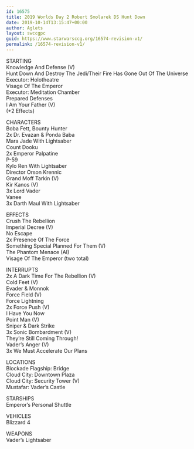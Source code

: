 ```yaml
---
id: 16575
title: 2019 Worlds Day 2 Robert Smolarek DS Hunt Down
date: 2019-10-14T13:15:47+00:00
author: Aglets
layout: swccgpc
guid: https://www.starwarsccg.org/16574-revision-v1/
permalink: /16574-revision-v1/
---
```

STARTING  
Knowledge And Defense (V)  
Hunt Down And Destroy The Jedi/Their Fire Has Gone Out Of The Universe  
Executor: Holotheatre  
Visage Of The Emperor  
Executor: Meditation Chamber  
Prepared Defenses  
I Am Your Father (V)  
(+2 Effects)

CHARACTERS  
Boba Fett, Bounty Hunter  
2x Dr. Evazan & Ponda Baba  
Mara Jade With Lightsaber  
Count Dooku  
2x Emperor Palpatine  
P-59  
Kylo Ren With Lightsaber  
Director Orson Krennic  
Grand Moff Tarkin (V)  
Kir Kanos (V)  
3x Lord Vader  
Vanee  
3x Darth Maul With Lightsaber

EFFECTS  
Crush The Rebellion  
Imperial Decree (V)  
No Escape  
2x Presence Of The Force  
Something Special Planned For Them (V)  
The Phantom Menace (AI)  
Visage Of The Emperor (two total)

INTERRUPTS  
2x A Dark Time For The Rebellion (V)  
Cold Feet (V)  
Evader & Monnok  
Force Field (V)  
Force Lightning  
2x Force Push (V)  
I Have You Now  
Point Man (V)  
Sniper & Dark Strike  
3x Sonic Bombardment (V)  
They&#8217;re Still Coming Through!  
Vader&#8217;s Anger (V)  
3x We Must Accelerate Our Plans

LOCATIONS  
Blockade Flagship: Bridge  
Cloud City: Downtown Plaza  
Cloud City: Security Tower (V)  
Mustafar: Vader&#8217;s Castle

STARSHIPS  
Emperor&#8217;s Personal Shuttle

VEHICLES  
Blizzard 4

WEAPONS  
Vader&#8217;s Lightsaber